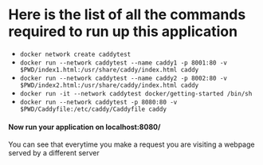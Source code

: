 # Here is the list of all the commands required to run up this application

- `docker network create caddytest`
- `docker run --network caddytest --name caddy1 -p 8001:80 -v $PWD/index1.html:/usr/share/caddy/index.html caddy`
- `docker run --network caddytest --name caddy2 -p 8002:80 -v $PWD/index2.html:/usr/share/caddy/index.html caddy`
- `docker run -it --network caddytest docker/getting-started /bin/sh`
- `docker run --network caddytest -p 8080:80 -v $PWD/Caddyfile:/etc/caddy/Caddyfile caddy`

#### Now run your application on localhost:8080/

You can see that everytime you make a request you are visiting a webpage served by a different server
